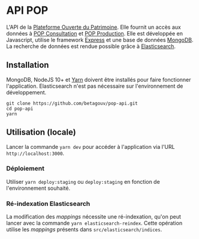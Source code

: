 # API POP 

L'API de la [Plateforme Ouverte du Patrimoine](http://pop.culture.gouv.fr). Elle fournit un accès aux données à [POP Consultation](https://github.com/betagouv/pop-consultation) et [POP Production](https://github.com/betagouv/pop-production). Elle est développée en Javascript, utilise le framework [Express](https://expressjs.com) et une base de données [MongoDB](https://www.mongodb.com/). La recherche de données est rendue possible grâce à [Elasticsearch](https://www.elastic.co/fr/products/elasticsearch).

## Installation

MongoDB, NodeJS 10+ et [Yarn](https://yarnpkg.com/en/docs/install) doivent être installés pour faire fonctionner l'application. Elasticsearch n'est pas nécessaire sur l'environnement de développement.

```
git clone https://github.com/betagouv/pop-api.git
cd pop-api
yarn
```

## Utilisation (locale)

Lancer la commande `yarn dev` pour accéder à l'application via l'URL `http://localhost:3000`.

### Déploiement

Utiliser `yarn deploy:staging` ou `deploy:staging` en fonction de l'environnement souhaité.

### Ré-indexation Elasticsearch

La modification des _mappings_ nécessite une ré-indexation, qu'on peut lancer avec la commande
`yarn elasticsearch-reindex`. Cette opération utilise les _mappings_ présents dans `src/elasticsearch/indices`.
